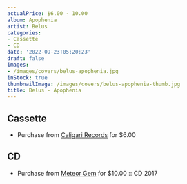 ```yaml
---
actualPrice: $6.00 - 10.00
album: Apophenia
artist: Belus
categories:
- Cassette
- CD
date: '2022-09-23T05:20:23'
draft: false
images:
- /images/covers/belus-apophenia.jpg
inStock: true
thumbnailImage: /images/covers/belus-apophenia-thumb.jpg
title: Belus - Apophenia
---
```


## Cassette
* Purchase from [Caligari Records](https://caligarirecords.storenvy.com/products/22092182-belus-apophenia) for $6.00
## CD
* Purchase from [Meteor Gem](https://meteor-gem.com/products/belus-apophenia-cd) for $10.00 :: CD 2017
